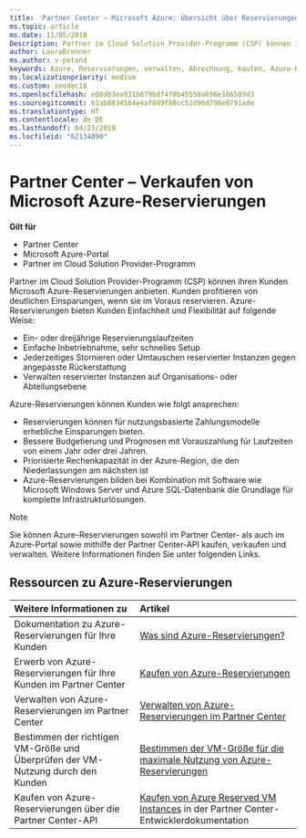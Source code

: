 ```yaml
---
title: 'Partner Center – Microsoft Azure: Übersicht über Reservierungen | Partner Center'
ms.topic: article
ms.date: 11/05/2018
Description: Partner im Cloud Solution Provider-Programm (CSP) können ihren Kunden Microsoft Azure-Reservierungen anbieten.
author: LauraBrenner
ms.author: v-petand
keywords: Azure, Reservierungen, verwalten, Abrechnung, kaufen, Azure-RI, Azure Reserved Instances
ms.localizationpriority: medium
ms.custom: seodec18
ms.openlocfilehash: e08d83ea931b879bdf4f0b45558a696e166503d3
ms.sourcegitcommit: b1ab80345b4e4af649fb8cc51d96d798e0791ade
ms.translationtype: HT
ms.contentlocale: de-DE
ms.lasthandoff: 04/23/2019
ms.locfileid: "62134890"
---
```

# <a name="partner-center---sell-microsoft-azure-reservations"></a>Partner Center – Verkaufen von Microsoft Azure-Reservierungen

<!--Maggie, 12/7/18 - Added "Partner Center" to metadata title and H1 title as per Catherine Watson in bug #19868631-->

**Gilt für**

- Partner Center
- Microsoft Azure-Portal
- Partner im Cloud Solution Provider-Programm

Partner im Cloud Solution Provider-Programm (CSP) können ihren Kunden Microsoft Azure-Reservierungen anbieten. Kunden profitieren von deutlichen Einsparungen, wenn sie im Voraus reservieren. Azure-Reservierungen bieten Kunden Einfachheit und Flexibilität auf folgende Weise:

- Ein- oder dreijährige Reservierungslaufzeiten
- Einfache Inbetriebnahme, sehr schnelles Setup
- Jederzeitiges Stornieren oder Umtauschen reservierter Instanzen gegen angepasste Rückerstattung
- Verwalten reservierter Instanzen auf Organisations- oder Abteilungsebene 

Azure-Reservierungen können Kunden wie folgt ansprechen:

- Reservierungen können für nutzungsbasierte Zahlungsmodelle erhebliche Einsparungen bieten.
- Bessere Budgetierung und Prognosen mit Vorauszahlung für Laufzeiten von einem Jahr oder drei Jahren.
- Priorisierte Rechenkapazität in der Azure-Region, die den Niederlassungen am nächsten ist
- Azure-Reservierungen bilden bei Kombination mit Software wie Microsoft Windows Server und Azure SQL-Datenbank die Grundlage für komplette Infrastrukturlösungen.

>[!NOTE]
> Sie können Azure-Reservierungen sowohl im Partner Center- als auch im Azure-Portal sowie mithilfe der Partner Center-API kaufen, verkaufen und verwalten. Weitere Informationen finden Sie unter folgenden Links.

## <a name="azure-reservations-resources"></a>Ressourcen zu Azure-Reservierungen

|**Weitere Informationen zu**   |**Artikel**    |
|:-----------------------------|:-----------------|
| Dokumentation zu Azure-Reservierungen für Ihre Kunden | [Was sind Azure-Reservierungen?](https://docs.microsoft.com/azure/billing/billing-save-compute-costs-reservations)
|Erwerb von Azure-Reservierungen für Ihre Kunden im Partner Center   |[Kaufen von Azure-Reservierungen](azure-reservations-buying.md)
|Verwalten von Azure-Reservierungen im Partner Center | [Verwalten von Azure-Reservierungen im Partner Center](azure-reservations-manage.md)
|Bestimmen der richtigen VM-Größe und Überprüfen der VM-Nutzung durch den Kunden   |[Bestimmen der VM-Größe für die maximale Nutzung von Azure-Reservierungen](azure-usage.md)   |
|Kaufen von Azure-Reservierungen über die Partner Center-API | [Kaufen von Azure Reserved VM Instances](https://docs.microsoft.com/partner-center/develop/purchase-azure-reservations) in der Partner Center-Entwicklerdokumentation